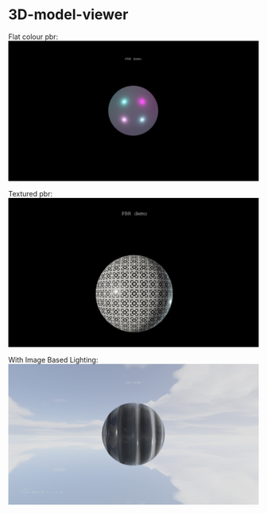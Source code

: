 # 3D-model-viewer

Flat colour pbr:
![image](pbr_demo.png)

Textured pbr:
![image](pbr_textured.png)

With Image Based Lighting:
![image](pbr_ibl.png)
